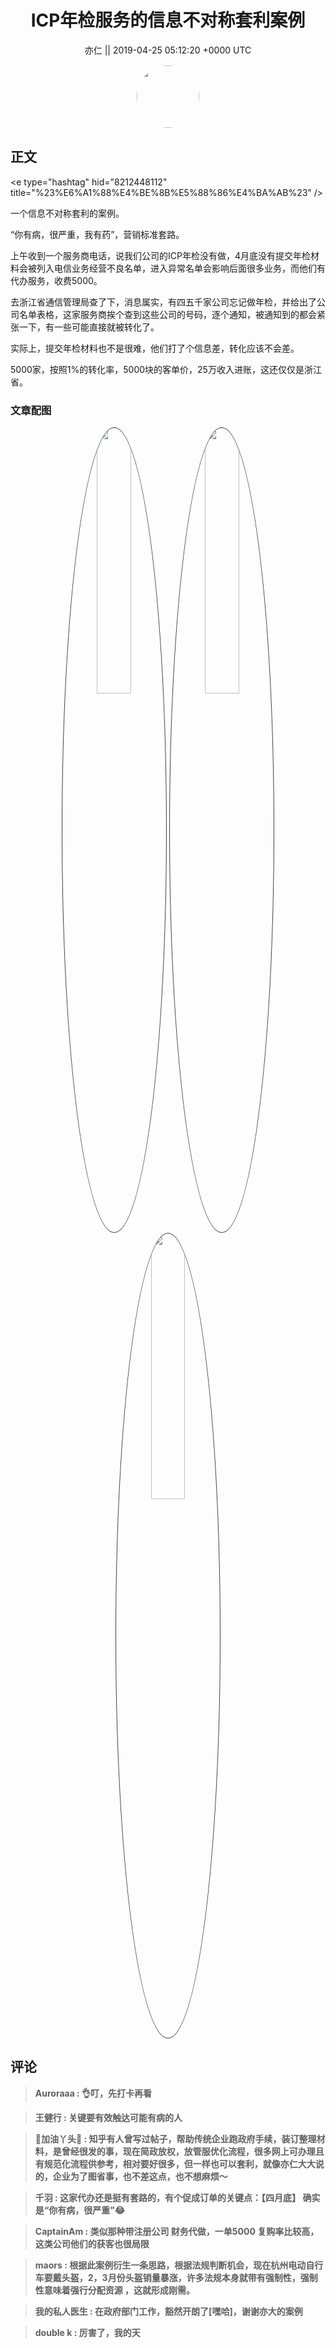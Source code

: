 <h1 align="center">ICP年检服务的信息不对称套利案例</h1>




<p align="center">
    <a>亦仁 || 2019-04-25 05:12:20 &#43;0000 UTC</a>
</p>

<div align="center">
    <img src="https://images.zsxq.com/Fn3NQqCN8nuGF86yZPXSbEsl0mb3?e=1590940799&amp;token=kIxbL07-8jAj8w1n4s9zv64FuZZNEATmlU_Vm6zD:pfbNc8W3hS0oYG_hyXXh_rHMHuc=" width="100" height="100" style="border:1px solid;border-radius:50%; color:#ffffff"/>
</div>




## 正文

<div>
&lt;e type=&#34;hashtag&#34; hid=&#34;8212448112&#34; title=&#34;%23%E6%A1%88%E4%BE%8B%E5%88%86%E4%BA%AB%23&#34; /&gt; 

一个信息不对称套利的案例。

“你有病，很严重，我有药”，营销标准套路。

上午收到一个服务商电话，说我们公司的ICP年检没有做，4月底没有提交年检材料会被列入电信业务经营不良名单，进入异常名单会影响后面很多业务，而他们有代办服务，收费5000。

去浙江省通信管理局查了下，消息属实，有四五千家公司忘记做年检，并给出了公司名单表格，这家服务商挨个查到这些公司的号码，逐个通知，被通知到的都会紧张一下，有一些可能直接就被转化了。

实际上，提交年检材料也不是很难，他们打了个信息差，转化应该不会差。

5000家，按照1%的转化率，5000块的客单价，25万收入进账，这还仅仅是浙江省。
</div>

### 文章配图

<div class="image" align="center">

<img src="https://images.zsxq.com/FsO_GtaYD3NiD2aGjiO7IJsbhoeK?e=1590940799&amp;token=kIxbL07-8jAj8w1n4s9zv64FuZZNEATmlU_Vm6zD:FOE3dKs_AEZKJJobcXj09DAyof8=" width="33%" height="33%" style="border:1px solid;border-radius:50%; color:#3c3f41"/>

<img src="https://images.zsxq.com/FkZ57rLvziwHkTmAujvFy21jj5bW?imageMogr2/auto-orient/thumbnail/800x/format/jpg/blur/1x0/quality/75&amp;e=1590940799&amp;token=kIxbL07-8jAj8w1n4s9zv64FuZZNEATmlU_Vm6zD:7FCJLBF0lxUoobCeZtnWtON4X1Q=" width="33%" height="33%" style="border:1px solid;border-radius:50%; color:#3c3f41"/>

<img src="https://images.zsxq.com/Fov2XW9EcVEO6F6PP2zYmaO6DMgW?imageMogr2/auto-orient/thumbnail/800x/format/jpg/blur/1x0/quality/75&amp;e=1590940799&amp;token=kIxbL07-8jAj8w1n4s9zv64FuZZNEATmlU_Vm6zD:1HY2SJ4z2we6mx8rjEjASswO2OU=" width="33%" height="33%" style="border:1px solid;border-radius:50%; color:#3c3f41"/>

</div>


## 评论

<div align="left">
<div>

<blockquote >
<span> <strong>Auroraaa : 👌叮，先打卡再看 </strong></span>
</blockquote>

<blockquote >
<span> <strong>王健行 : 关键要有效触达可能有病的人 </strong></span>
</blockquote>

<blockquote >
<span> <strong>📖加油丫头💝 : 知乎有人曾写过帖子，帮助传统企业跑政府手续，装订整理材料，是曾经很发的事，现在简政放权，放管服优化流程，很多网上可办理且有规范化流程供参考，相对要好很多，但一样也可以套利，就像亦仁大大说的，企业为了图省事，也不差这点，也不想麻烦～ </strong></span>
</blockquote>

<blockquote >
<span> <strong>千羽 : 这家代办还是挺有套路的，有个促成订单的关键点：【四月底】
确实是“你有病，很严重”😂 </strong></span>
</blockquote>

<blockquote >
<span> <strong>CaptainAm : 类似那种带注册公司 财务代做，一单5000  复购率比较高，这类公司他们的获客也很局限 </strong></span>
</blockquote>

<blockquote >
<span> <strong>maors : 根据此案例衍生一条思路，根据法规判断机会，现在杭州电动自行车要戴头盔，2，3月份头盔销量暴涨，许多法规本身就带有强制性，强制性意味着强行分配资源 ，这就形成刚需。 </strong></span>
</blockquote>

<blockquote >
<span> <strong>我的私人医生 : 在政府部门工作，豁然开朗了[嘿哈]，谢谢亦大的案例 </strong></span>
</blockquote>

<blockquote >
<span> <strong>double k : 厉害了，我的天 </strong></span>
</blockquote>

</div>
</div>